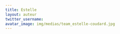 ```yaml
---
title: Estelle
layout: auteur
twitter_username:
avatar_image: img/medias/team_estelle-coudard.jpg
---
```


